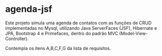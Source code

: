 # agenda-jsf

Este projeto simula uma agenda de contatos com as funções de CRUD implementadas no Mysql, utilizando Java ServerFaces (JSF), Hibernate e JPA, Bootstrap 4 e Primefaces, dentro do padrão MVC (Model-View-Controller).

Contempla os itens A,B,C,F,G da lista de requisitos.
